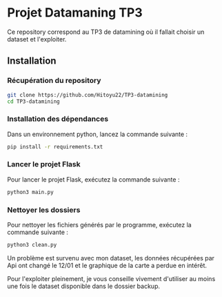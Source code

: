 # Projet Datamaning TP3

Ce repository correspond au TP3 de datamining où il fallait choisir un dataset et l'exploiter.

## Installation 

### Récupération du repository 

```bash
git clone https://github.com/Hitoyu22/TP3-datamining
cd TP3-datamining
```

### Installation des dépendances 

Dans un environnement python, lancez la commande suivante : 

```bash
pip install -r requirements.txt
```

### Lancer le projet Flask

Pour lancer le projet Flask, exécutez la commande suivante : 

```bash
python3 main.py
```

### Nettoyer les dossiers 

Pour nettoyer les fichiers générés par le programme, exécutez la commande suivante : 

```bash
python3 clean.py
```

Un problème est survenu avec mon dataset, les données récupérées par Api ont changé le 12/01 et le graphique de la carte a perdue en intérêt. 

Pour l'exploiter pleinement, je vous conseille vivement d'utiliser au moins une fois le dataset disponible dans le dossier backup. 